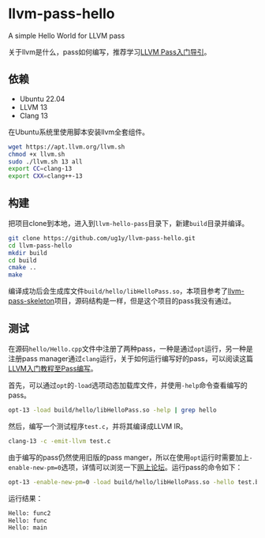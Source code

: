# llvm-pass-hello

A simple Hello World for LLVM pass

关于llvm是什么，pass如何编写，推荐学习[LLVM Pass入门导引](https://zhuanlan.zhihu.com/p/122522485)。

## 依赖

- Ubuntu 22.04
- LLVM 13
- Clang 13

在Ubuntu系统里使用脚本安装llvm全套组件。
```bash
wget https://apt.llvm.org/llvm.sh
chmod +x llvm.sh
sudo ./llvm.sh 13 all
export CC=clang-13
export CXX=clang++-13
```

## 构建

把项目clone到本地，进入到`llvm-hello-pass`目录下，新建`build`目录并编译。
```bash
git clone https://github.com/ug1y/llvm-pass-hello.git
cd llvm-pass-hello
mkdir build
cd build
cmake ..
make
```

编译成功后会生成库文件`build/hello/libHelloPass.so`，本项目参考了[llvm-pass-skeleton](https://github.com/sampsyo/llvm-pass-skeleton)项目，源码结构是一样，但是这个项目的pass我没有通过。

## 测试

在源码`hello/Hello.cpp`文件中注册了两种pass，一种是通过`opt`运行，另一种是注册pass manager通过`clang`运行，关于如何运行编写好的pass，可以阅读这篇[LLVM入门教程至Pass编写](https://blog.yuuoniy.cn/posts/llvm-pass-1/)。

首先，可以通过`opt`的`-load`选项动态加载库文件，并使用`-help`命令查看编写的pass。
```bash
opt-13 -load build/hello/libHelloPass.so -help | grep hello
```

然后，编写一个测试程序`test.c`，并将其编译成LLVM IR。
```bash
clang-13 -c -emit-llvm test.c
```

由于编写的pass仍然使用旧版的pass manger，所以在使用`opt`运行时需要加上`-enable-new-pm=0`选项，详情可以浏览一下[网上论坛](https://groups.google.com/g/llvm-dev/c/kQYV9dCAfSg)。运行pass的命令如下：
```bash
opt-13 -enable-new-pm=0 -load build/hello/libHelloPass.so -hello test.bc -o /dev/null
```

运行结果：
```bash
Hello: func2
Hello: func
Hello: main
```